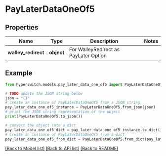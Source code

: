 # PayLaterDataOneOf5


## Properties

Name | Type | Description | Notes
------------ | ------------- | ------------- | -------------
**walley_redirect** | **object** | For WalleyRedirect as PayLater Option | 

## Example

```python
from hyperswitch.models.pay_later_data_one_of5 import PayLaterDataOneOf5

# TODO update the JSON string below
json = "{}"
# create an instance of PayLaterDataOneOf5 from a JSON string
pay_later_data_one_of5_instance = PayLaterDataOneOf5.from_json(json)
# print the JSON string representation of the object
print(PayLaterDataOneOf5.to_json())

# convert the object into a dict
pay_later_data_one_of5_dict = pay_later_data_one_of5_instance.to_dict()
# create an instance of PayLaterDataOneOf5 from a dict
pay_later_data_one_of5_from_dict = PayLaterDataOneOf5.from_dict(pay_later_data_one_of5_dict)
```
[[Back to Model list]](../README.md#documentation-for-models) [[Back to API list]](../README.md#documentation-for-api-endpoints) [[Back to README]](../README.md)


